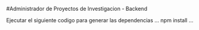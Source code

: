 #Administrador de Proyectos de Investigacion - Backend

Ejecutar el siguiente codigo para generar las dependencias
...
npm install
...